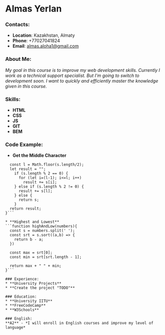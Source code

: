 # Almas Yerlan

### Contacts:

* **Location**: Kazakhstan, Almaty
* **Phone**: +77027041824
* **Email**: almas.aloha1@gmail.com

### About Me:
*My goal in this course is to improve my web development skills. Currently I work as a technical support specialist. But I'm going to switch to development soon. I want to quickly and efficiently master the knowledge given in this course.*

### Skills:

* **HTML**
* **CSS**
* **JS**
* **GIT**
* **BEM**

### Code Example:

* **Get the Middle Character**
```function getMiddle(s) {
  const l = Math.floor(s.length/2);
  let result = "";
    if (s.length % 2 == 0) {
      for (let i=(l-1); i<=l; i++)
        result += s[i];
    } else if (s.length % 2 != 0) {
      result += s[l];
    } else {
      return s;
    }
  return result;
}```

* **Highest and Lowest**
```function highAndLow(numbers){
  const s = numbers.split(' ');
  const srt = s.sort((a,b) => {
    return b - a;
  })
  
  const max = srt[0];
  const min = srt[srt.length - 1];
   
  return max + " " + min;
}```

### Experience:
* **University Projects**
* **Create the project "TODO"**

### Education:
* **University IITU**
* **FreeCodeCamp**
* **W3Schools**

### English:
**A2** - *I will enroll in English courses and improve my level of language*
